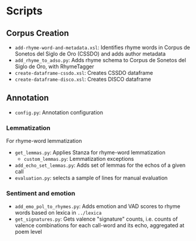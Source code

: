 # Scripts

## Corpus Creation

- `add-rhyme-word-and-metadata.xsl`: Identifies rhyme words in Corpus de Sonetos del Siglo de Oro (CSSDO) and adds author metadata
- `add_rhyme_to_adso.py`: Adds rhyme schema to Corpus de Sonetos del Siglo de Oro, with RhymeTagger
- `create-dataframe-cssdo.xsl`: Creates CSSDO dataframe
- `create-dataframe-disco.xsl`: Creates DISCO dataframe

## Annotation
- `config.py`: Annotation configuration

### Lemmatization
For rhyme-word lemmatization

- `get_lemmas.py`: Applies Stanza for rhyme-word lemmatization
   - `custom_lemmas.py`: Lemmatization exceptions
- `add_echo_set_lemmas.py`: Adds set of lemmas for the echos of a given call
- `evaluation.py`: selects a sample of lines for manual evaluation

### Sentiment and emotion

- `add_emo_pol_to_rhymes.py`: Adds emotion and VAD scores to rhyme words based on lexica in `../lexica` 
- `get_signatures.py`: Gets valence "signature" counts, i.e. counts of valence combinations for each call-word and its echo, aggregated at poem level